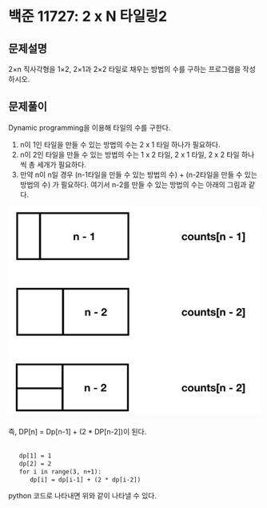 백준 11727: 2 x N 타일링2
======================

문제설명
------

2×n 직사각형을 1×2, 2×1과 2×2 타일로 채우는 방법의 수를 구하는 프로그램을 작성하시오.   


문제풀이
------

Dynamic programming을 이용해 타일의 수를 구한다.   

1. n이 1인 타일을 만들 수 있는 방법의 수는 2 x 1 타일 하나가 필요하다.   
2. n이 2인 타일을 만들 수 있는 방법의 수는 1 x 2 타일, 2 x 1 타일, 2 x 2 타일 하나 씩 총 세개가 필요하다.   
3. 만약 n이 n일 경우 (n-1타일을 만들 수 있는 방법의 수) + (n-2타일을 만들 수 있는 방법의 수) 가 필요하다. 여기서 n-2를 만들 수 있는 방법의 수는 아래의 그림과 같다.   


<p align="center">
  <img src="images/DP_tile.png" width="number" alt="method"></img>
</p>

즉, DP[n] = Dp[n-1] + (2 * DP[n-2])이 된다.   

```pyhton
   
   dp[1] = 1
   dp[2] = 2
   for i in range(3, n+1):
      dp[i] = dp[i-1] + (2 * dp[i-2])
```

python 코드로 나타내면 위와 같이 나타낼 수 있다.



